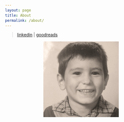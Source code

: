 ```yaml
---
layout: page
title: About
permalink: /about/
---
```


<!-- > You can download my resume [here](https://drive.google.com/file/d/1N5Ea73FBVAQFeGxi89mAZsCENvnxT8Ol/view?usp=sharing) <br> -->
> [linkedin](https://www.linkedin.com/in/jivb/) | [goodreads](https://www.goodreads.com/user/show/6853463-juan)

<!--- [github](https://github.com/juanivazquez) | [blog](https://crumbpickers.blogspot.com/?zx=be4921e2634a6e0d) --->



<!-- ![alt text](/public/img/JIVB_3.png) -->
<div style="text-align:center;">
    <img src="/public/img/JIVB_3.png" alt="alt text" width="250" height="250">
</div>

